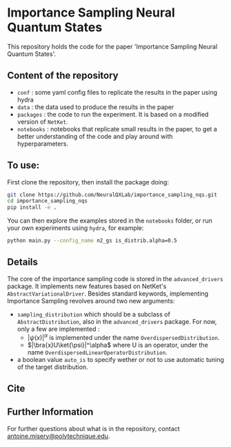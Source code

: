 # Importance Sampling Neural Quantum States
This repository holds the code for the paper 'Importance Sampling Neural Quantum States'.

## Content of the repository
 - `conf` : some yaml config files to replicate the results in the paper using hydra
 - `data` : the data used to produce the results in the paper
 - `packages` : the code to run the experiment. It is based on a modified version of `NetKet`.
 - `notebooks` : notebooks that replicate small results in the paper, to get a better understanding of the code and play around with hyperparameters.

## To use:
First clone the repository, then install the package doing:

```bash
git clone https://github.com/NeuralQXLab/importance_sampling_nqs.git
cd importance_sampling_nqs
pip install -e .
```

You can then explore the examples stored in the `notebooks` folder, or run your own experiments using `hydra`, for example:

```bash
python main.py --config_name n2_gs is_distrib.alpha=0.5
```
## Details

The core of the importance sampling code is stored in the `advanced_drivers` package. It implements new features based on NetKet's `AbstractVariationalDriver`. Besides standard keywords, implementing Importance Sampling revolves around two new arguments:

 - `sampling_distribution` which should be a subclass of `AbstractDistribution`, also in the `advanced_drivers` package. For now, only a few are implemented :
     - $|\psi(x)|^\alpha$ is implemented under the name `OverdispersedDistribution`.
     - $|\bra{x}U\ket{\psi}|^\alpha$ where U is an operator, under the name `OverdispersedLinearOperatorDistribution`.
 -  a boolean value `auto_is` to specify wether or not to use automatic tuning of the target distribution.
## Cite

## Further Information
For further questions about what is in the repository, contact antoine.misery@polytechnique.edu.


